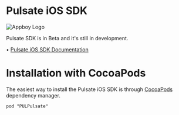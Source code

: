 # Pulsate iOS SDK
![Appboy Logo](https://raw.githubusercontent.com/PulsateHQ/pulsate-ios-sdk/master/pulsate-logo.png)

Pulsate SDK is in Beta and it's still in development.

• [Pulsate iOS SDK Documentation](http://pulsate.readme.io/v2.0/docs/installing-the-pulsate-sdk)

# Installation with CocoaPods

The easiest way to install the Pulsate iOS SDK is through [CocoaPods](http://cocoapods.org) dependency manager.

```pod "PULPulsate"```

